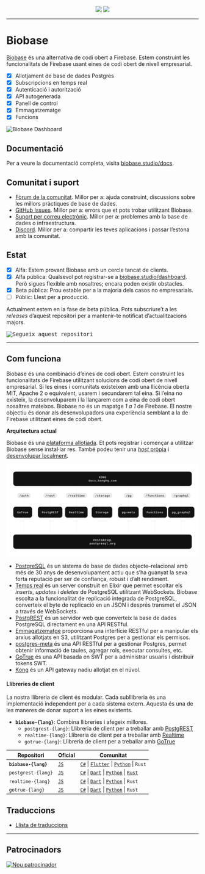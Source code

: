 <p align="center">
<img src="https://user-images.githubusercontent.com/8291514/213727234-cda046d6-28c6-491a-b284-b86c5cede25d.png#gh-light-mode-only">
<img src="https://user-images.githubusercontent.com/8291514/213727225-56186826-bee8-43b5-9b15-86e839d89393.png#gh-dark-mode-only">
</p>

---

# Biobase

[Biobase](https://biobase.studio) és una alternativa de codi obert a Firebase. Estem construint les funcionalitats de Firebase usant eines de codi obert de nivell empresarial.

- [x] Allotjament de base de dades Postgres
- [x] Subscripcions en temps real
- [x] Autenticació i autorització
- [x] API autogenerada
- [x] Panell de control
- [x] Emmagatzematge
- [x] Funcions

![Biobase Dashboard](https://raw.githubusercontent.com/biobase/biobase/master/apps/www/public/images/github/biobase-dashboard.png)

## Documentació

Per a veure la documentació completa, visita [biobase.studio/docs](https://biobase.studio/docs).

## Comunitat i suport

- [Fòrum de la comunitat](https://github.com/biobase-ai/biobase/discussions). Millor per a: ajuda construint, discussions sobre les millors pràctiques de base de dades.
- [GitHub Issues](https://github.com/biobase-ai/biobase/issues). Millor per a: errors que et pots trobar utilitzant Biobase.
- [Suport per correu electrònic](https://biobase.studio/docs/support#business-*support). Millor per a: problemes amb la base de dades o infraestructura.
- [Discord](https://discord.biobase.studio). Millor per a: compartir les teves aplicacions i passar l’estona amb la comunitat.

## Estat

- [x] Alfa: Estem provant Biobase amb un cercle tancat de clients.
- [x] Alfa pública: Qualsevol pot registrar-se a [biobase.studio/dashboard](https://biobase.studio/dashboard). Però sigues flexible amb nosaltres; encara poden existir obstacles.
- [x] Beta pública: Prou estable per a la majoria dels casos no empresarials.
- [ ] Públic: Llest per a producció.

Actualment estem en la fase de beta pública. Pots subscriure’t a les _releases_ d’aquest repositori per a mantenir-te notificat d’actualitzacions majors.

<kbd><img src="https://raw.githubusercontent.com/biobase/biobase/d5f7f413ab356dc1a92075cb3cee4e40a957d5b1/web/static/watch-repo.gif" alt="Segueix aquest repositori"/></kbd>

---

## Com funciona

Biobase és una combinació d’eines de codi obert. Estem construint les funcionalitats de Firebase utilitzant solucions de codi obert de nivell empresarial. Si les eines i comunitats existeixen amb una llicència oberta MIT, Apache 2 o equivalent, usarem i secundarem tal eina. Si l’eina no existeix, la desenvoluparem i la llançarem com a eina de codi obert nosaltres mateixos. Biobase no és un mapatge _1 a 1_ de Firebase. El nostre objectiu és donar als desenvolupadors una experiència semblant a la de Firebase utilitzant eines de codi obert.

**Arquitectura actual**

Biobase és una [plataforma allotjada](https://biobase.studio/dashboard). Et pots registrar i començar a utilitzar Biobase sense instal·lar res. També podeu tenir una [_host_ pròpia](https://biobase.studio/docs/guides/hosting/overview) i [desenvolupar localment](https://biobase.studio/docs/guides/local-development).

![Arquitectura](https://github.com/biobase-ai/biobase/blob/master/apps/docs/public/img/biobase-architecture.svg)

- [PostgreSQL](https://www.postgresql.org/) és un sistema de base de dades objecte–relacional amb més de 30 anys de desenvolupament actiu que s’ha guanyat la seva forta reputació per ser de confiança, robust i d’alt rendiment.
- [Temps real](https://github.com/biobase-ai/realtime) és un server construït en Elixir que permet escoltar els _inserts_, _updates_ i _deletes_ de PostgreSQL utilitzant WebSockets. Biobase escolta a la funcionalitat de replicació integrada de PostgreSQL, converteix el byte de replicació en un JSON i després transmet el JSON a través de WebSockets.
- [PostgREST](http://postgrest.org/) és un servidor web que converteix la base de dades PostgreSQL directament en una API RESTful.
- [Emmagatzematge](https://github.com/biobase-ai/storage-api) proporciona una interfície RESTful per a manipular els arxius allotjats en S3, utilitzant Postgres per a gestionar els permisos.
- [postgres-meta](https://github.com/biobase-ai/postgres-meta) és una API RESTful per a gestionar Postgres, permet obtenir informació de taules, agregar rols, executar consultes, etc.
- [GoTrue](https://github.com/netlify/gotrue) és una API basada en SWT per a administrar usuaris i distribuir tokens SWT.
- [Kong](https://github.com/kong/kong) és un API gateway nadiu allotjat en el núvol.

#### Llibreries de client

La nostra llibreria de client és modular. Cada subllibreria és una implementació independent per a cada sistema extern. Aquesta és una de les maneres de donar suport a les eines existents.

- **`biobase-{lang}`**: Combina llibreries i afegeix millores.
  - `postgrest-{lang}`: Llibreria de client per a treballar amb [PostgREST](https://github.com/postgrest/postgrest)
  - `realtime-{lang}`: Llibreria de client per a treballar amb [Realtime](https://github.com/biobase-ai/realtime)
  - `gotrue-{lang}`: Llibreria de client per a treballar amb [GoTrue](https://github.com/netlify/gotrue)

| Repositori            | Oficial                                          | Comunitat                                                                                                                                                                                                                  |
| --------------------- | ------------------------------------------------ | -------------------------------------------------------------------------------------------------------------------------------------------------------------------------------------------------------------------------- |
| **`biobase-{lang}`** | [`JS`](https://github.com/biobase-ai/supabase-js)  | [`C#`](https://github.com/biobase-ai/biobase-csharp) \| [`Flutter`](https://github.com/biobase-ai/biobase-Flutter) \| [`Python`](https://github.com/biobase-ai/biobase-py) \| `Rust`                                          |
| `postgrest-{lang}`    | [`JS`](https://github.com/biobase-ai/postgrest-js) | [`C#`](https://github.com/biobase-ai/postgrest-csharp) \| [`Dart`](https://github.com/biobase-ai/postgrest-dart) \| [`Python`](https://github.com/biobase-ai/postgrest-py) \| [`Rust`](https://github.com/biobase-ai/postgrest-rs) |
| `realtime-{lang}`     | [`JS`](https://github.com/biobase-ai/realtime-js)  | [`C#`](https://github.com/biobase-ai/realtime-csharp) \| [`Dart`](https://github.com/biobase-ai/realtime-dart) \| [`Python`](https://github.com/biobase-ai/realtime-py) \| `Rust`                                                |
| `gotrue-{lang}`       | [`JS`](https://github.com/biobase-ai/gotrue-js)    | [`C#`](https://github.com/biobase-ai/gotrue-csharp) \| [`Dart`](https://github.com/biobase-ai/gotrue-dart) \| [`Python`](https://github.com/biobase-ai/gotrue-py) \| `Rust`                                                      |

<!--- Remove this list if you're traslating to another language, it's hard to keep updated across multiple files-->
<!--- Keep only the link to the list of translation files-->

## Traduccions

- [Llista de traduccions](/i18n/languages.md) <!--- Keep only the this-->

---

## Patrocinadors

[![Nou patrocinador](https://user-images.githubusercontent.com/10214025/90518111-e74bbb00-e198-11ea-8f88-c9e3c1aa4b5b.png)](https://github.com/sponsors/biobase)
